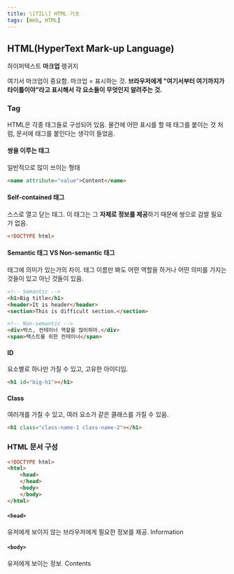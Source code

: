```yaml
---
title: \[TIL\] HTML 기초
tags: [Web, HTML]
---
```


## HTML(HyperText Mark-up Language)

하이퍼텍스트 **마크업** 랭귀지

여기서 마크업이 중요함. 마크업 = 표시하는 것.
**브라우저에게 "여기서부터 여기까지가 타이틀이야"라고 표시해서 각 요소들이 무엇인지 알려주는 것.**

### Tag

HTML은 각종 태그들로 구성되어 있음. 물건에 어떤 표시를 할 때 태그를 붙이는 것 처럼, 문서에 태그를 붙인다는 생각이 들었음.

#### 쌍을 이루는 태그

일반적으로 많이 쓰이는 형태

```html
<name attribute="value">Content</name>
```

#### Self-contained 태그

스스로 열고 닫는 태그. 이 태그는 그 **자체로 정보를 제공**하기 때문에 쌍으로 감쌀 필요가 없음.

```html
<!DOCTYPE html>
```

#### Semantic 태그 VS Non-semantic 태그

태그에 의미가 있는가의 차이. 태그 이름만 봐도 어떤 역할을 하거나 어떤 의미를 가지는 것들이 있고 아닌 것들이 있음.

```html
<!-- Semantic -->
<h1>Big title</h1>
<header>It is header</header>
<section>This is difficult section.</section>

<!-- Non-semantic -->
<div>박스, 컨테이너 역할을 많이하마.</div>
<span>텍스트를 위한 컨테이너</span>
```

#### ID

요소별로 하나만 가질 수 있고, 고유한 아이디임.

```html
<h1 id="big-h1"></h1>
```

#### Class

여러개를 가질 수 있고, 여러 요소가 같은 클래스를 가질 수 있음.

```html
<h1 class="class-name-1 class-name-2"></h1>
```

### HTML 문서 구성

```html
<!DOCTYPE html>
<html>
    <head>
    </head>
    <body>
    </body>
</html>
```

#### `<head>`

유저에게 보이지 않는 브라우저에게 필요한 정보를 제공. Information

#### `<body>`

유저에게 보이는 정보. Contents
